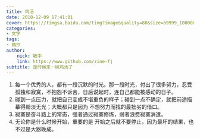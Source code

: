 ```yaml
---
title: 鸡汤
date: 2018-12-09 17:41:01
cover: https://timgsa.baidu.com/timg?image&quality=80&size=b9999_10000&sec=1555408365659&di=412f2e6a65b689dc1ca09e1dedb3a98a&imgtype=0&src=http%3A%2F%2Fimg.mp.itc.cn%2Fupload%2F20170323%2F808597aa6acc48f39861416f07204c82_th.jpeg
categories: 
- 文字
tags:
- 摘抄
author:
    nick: 敏中
    link: https://www.github.com/zine-fj
subtitle: 是时候来一碗鸡汤了
---
```


<ol>
    <li>每一个优秀的人，都有一段沉默的时光。那一段时光，付出了很多努力，忍受孤独和寂寞，不抱怨不诉苦，日后说起时，连自己都能被感动的日子。</li>
    <li>碰到一点压力，就把自己变成不堪重负的样子；碰到一点不确定，就把前途描摹得黯淡无光；大概都只是因为 不想努力而找的最拙劣的借口。</li>
    <li>寂寞是奋斗路上的常态，强者通过寂寞修炼，弱者浪费寂寞消遣。</li>
    <li>无论你是什么时候开始，重要的是 开始之后就不要停止，因为最坏的结果，也不过是大器晚成。</li>
</ol>
